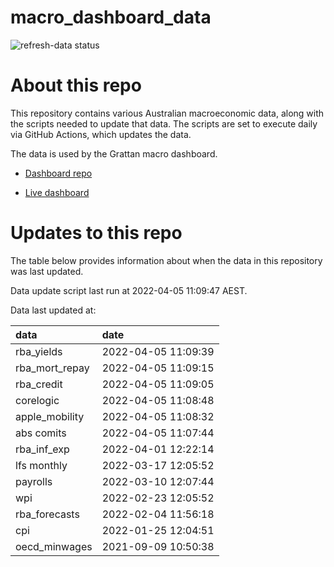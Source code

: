
<!-- README.md is generated from README.Rmd. Please edit that file -->

# macro\_dashboard\_data

<!-- badges: start -->

![refresh-data
status](https://github.com/grattan/macro_dashboard_data/workflows/refresh-data/badge.svg)

<!-- badges: end -->

# About this repo

This repository contains various Australian macroeconomic data, along
with the scripts needed to update that data. The scripts are set to
execute daily via GitHub Actions, which updates the data.

The data is used by the Grattan macro dashboard.

  - [Dashboard repo](https://github.com/grattan/macrodashboard)

  - [Live dashboard](https://mattcowgill.shinyapps.io/macrodashboard/)

# Updates to this repo

The table below provides information about when the data in this
repository was last updated.

Data update script last run at 2022-04-05 11:09:47 AEST.

Data last updated at:

| data             | date                |
| :--------------- | :------------------ |
| rba\_yields      | 2022-04-05 11:09:39 |
| rba\_mort\_repay | 2022-04-05 11:09:15 |
| rba\_credit      | 2022-04-05 11:09:05 |
| corelogic        | 2022-04-05 11:08:48 |
| apple\_mobility  | 2022-04-05 11:08:32 |
| abs comits       | 2022-04-05 11:07:44 |
| rba\_inf\_exp    | 2022-04-01 12:22:14 |
| lfs monthly      | 2022-03-17 12:05:52 |
| payrolls         | 2022-03-10 12:07:44 |
| wpi              | 2022-02-23 12:05:52 |
| rba\_forecasts   | 2022-02-04 11:56:18 |
| cpi              | 2022-01-25 12:04:51 |
| oecd\_minwages   | 2021-09-09 10:50:38 |
